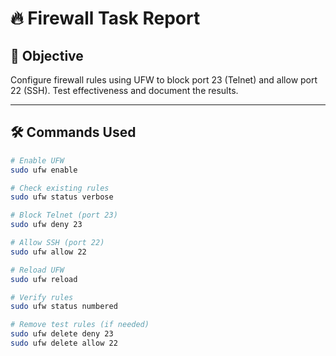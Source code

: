 # 🔥 Firewall Task Report

## 🎯 Objective
Configure firewall rules using UFW to block port 23 (Telnet) and allow port 22 (SSH). Test effectiveness and document the results.

---

## 🛠️ Commands Used
```bash
# Enable UFW
sudo ufw enable

# Check existing rules
sudo ufw status verbose

# Block Telnet (port 23)
sudo ufw deny 23

# Allow SSH (port 22)
sudo ufw allow 22

# Reload UFW
sudo ufw reload

# Verify rules
sudo ufw status numbered

# Remove test rules (if needed)
sudo ufw delete deny 23
sudo ufw delete allow 22

